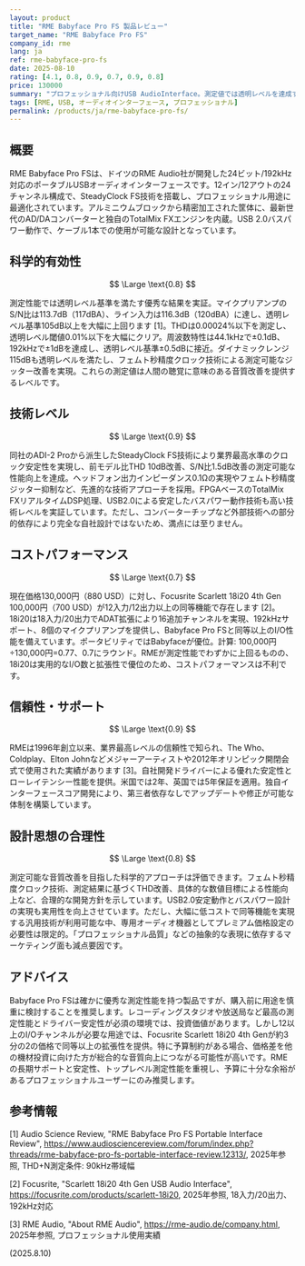 ```yaml
---
layout: product
title: "RME Babyface Pro FS 製品レビュー"
target_name: "RME Babyface Pro FS"
company_id: rme
lang: ja
ref: rme-babyface-pro-fs
date: 2025-08-10
rating: [4.1, 0.8, 0.9, 0.7, 0.9, 0.8]
price: 130000
summary: "プロフェッショナル向けUSB AudioInterface。測定値では透明レベルを達成するが、コストパフォーマンスは厳しい。"
tags: [RME, USB, オーディオインターフェース, プロフェッショナル]
permalink: /products/ja/rme-babyface-pro-fs/
---
```

## 概要

RME Babyface Pro FSは、ドイツのRME Audio社が開発した24ビット/192kHz対応のポータブルUSBオーディオインターフェースです。12イン/12アウトの24チャンネル構成で、SteadyClock FS技術を搭載し、プロフェッショナル用途に最適化されています。アルミニウムブロックから精密加工された筐体に、最新世代のAD/DAコンバーターと独自のTotalMix FXエンジンを内蔵。USB 2.0バスパワー動作で、ケーブル1本での使用が可能な設計となっています。

## 科学的有効性

$$ \Large \text{0.8} $$

測定性能では透明レベル基準を満たす優秀な結果を実証。マイクプリアンプのS/N比は113.7dB（117dBA）、ライン入力は116.3dB（120dBA）に達し、透明レベル基準105dB以上を大幅に上回ります [1]。THDは0.00024%以下を測定し、透明レベル閾値0.01%以下を大幅にクリア。周波数特性は44.1kHzで±0.1dB、192kHzで±1dBを達成し、透明レベル基準±0.5dBに接近。ダイナミックレンジ115dBも透明レベルを満たし、フェムト秒精度クロック技術による測定可能なジッター改善を実現。これらの測定値は人間の聴覚に意味のある音質改善を提供するレベルです。

## 技術レベル

$$ \Large \text{0.9} $$

同社のADI-2 Proから派生したSteadyClock FS技術により業界最高水準のクロック安定性を実現し、前モデル比THD 10dB改善、S/N比1.5dB改善の測定可能な性能向上を達成。ヘッドフォン出力インピーダンス0.1Ωの実現やフェムト秒精度ジッター抑制など、先進的な技術アプローチを採用。FPGAベースのTotalMix FXリアルタイムDSP処理、USB2.0による安定したバスパワー動作技術も高い技術レベルを実証しています。ただし、コンバーターチップなど外部技術への部分的依存により完全な自社設計ではないため、満点には至りません。

## コストパフォーマンス

$$ \Large \text{0.7} $$

現在価格130,000円（880 USD）に対し、Focusrite Scarlett 18i20 4th Gen 100,000円（700 USD）が12入力/12出力以上の同等機能で存在します [2]。18i20は18入力/20出力でADAT拡張により16追加チャンネルを実現、192kHzサポート、8個のマイクプリアンプを提供し、Babyface Pro FSと同等以上のI/O性能を備えています。ポータビリティではBabyfaceが優位。計算: 100,000円÷130,000円=0.77、0.7にラウンド。RMEが測定性能でわずかに上回るものの、18i20は実用的なI/O数と拡張性で優位のため、コストパフォーマンスは不利です。

## 信頼性・サポート

$$ \Large \text{0.9} $$

RMEは1996年創立以来、業界最高レベルの信頼性で知られ、The Who、Coldplay、Elton Johnなどメジャーアーティストや2012年オリンピック開閉会式で使用された実績があります [3]。自社開発ドライバーによる優れた安定性とローレイテンシー性能を提供。米国では2年、英国では5年保証を適用。独自インターフェースコア開発により、第三者依存なしでアップデートや修正が可能な体制を構築しています。

## 設計思想の合理性

$$ \Large \text{0.8} $$

測定可能な音質改善を目指した科学的アプローチは評価できます。フェムト秒精度クロック技術、測定結果に基づくTHD改善、具体的な数値目標による性能向上など、合理的な開発方針を示しています。USB2.0安定動作とバスパワー設計の実現も実用性を向上させています。ただし、大幅に低コストで同等機能を実現する汎用技術が利用可能な中、専用オーディオ機器としてプレミアム価格設定の必要性は限定的。「プロフェッショナル品質」などの抽象的な表現に依存するマーケティング面も減点要因です。

## アドバイス

Babyface Pro FSは確かに優秀な測定性能を持つ製品ですが、購入前に用途を慎重に検討することを推奨します。レコーディングスタジオや放送局など最高の測定性能とドライバー安定性が必須の環境では、投資価値があります。しかし12以上のI/Oチャンネルが必要な用途では、Focusrite Scarlett 18i20 4th Genが約3分の2の価格で同等以上の拡張性を提供。特に予算制約がある場合、価格差を他の機材投資に向けた方が総合的な音質向上につながる可能性が高いです。RMEの長期サポートと安定性、トップレベル測定性能を重視し、予算に十分な余裕があるプロフェッショナルユーザーにのみ推奨します。

## 参考情報

[1] Audio Science Review, "RME Babyface Pro FS Portable Interface Review", https://www.audiosciencereview.com/forum/index.php?threads/rme-babyface-pro-fs-portable-interface-review.12313/, 2025年参照, THD+N測定条件: 90kHz帯域幅

[2] Focusrite, "Scarlett 18i20 4th Gen USB Audio Interface", https://focusrite.com/products/scarlett-18i20, 2025年参照, 18入力/20出力、192kHz対応

[3] RME Audio, "About RME Audio", https://rme-audio.de/company.html, 2025年参照, プロフェッショナル使用実績

(2025.8.10)